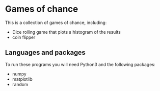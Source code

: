 # Games of chance

This is a collection of games of chance, including:
  * Dice rolling game that plots a histogram of the results
  * coin flipper

## Languages and packages
To run these programs you will need Python3 and the following packages:
  * numpy
  * matplotlib
  * random
